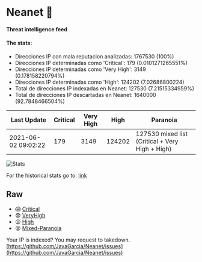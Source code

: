 # Neanet :hocho:
#### Threat intelligence feed
#### The stats:

- Direcciones IP con mala reputacion analizadas: 1767530 (100%)
- Direcciones IP determinadas como 'Critical':  179 (0.0101271265551%)
- Direcciones IP determinadas como 'Very High':  3149 (0.178158220794%)
- Direcciones IP determinadas como 'High':  124202 (7.02686800224)
- Total de direcciones IP indexadas en Neanet:  127530 (7.21515334959%)
- Total de direcciones IP descartadas en Neanet:  1640000 (92.7848466504%)

| Last Update | Critical | Very High | High | Paranoia |
| --- | --- | --- | --- | --- |
| 2021-06-02 09:02:22 | 179 | 3149 | 124202 | 127530 mixed list (Critical + Very High + High)|

![Stats](https://docs.google.com/spreadsheets/d/e/2PACX-1vSnaNMIXVabIpDJjufMlzH7poXnshF3mgd8Is1g9ytUEzVsP5my4Trn8f-xkoLLQ38xpL3HtmUexLo6/pubchart?oid=501124687&format=image)

For the historical stats go to: [link](/stats.csv)
## Raw
- :scream: [Critical](https://raw.githubusercontent.com/JavaGarcia/Neanet/master/blacklists/neanet_critical.txt)
- :fearful: [VeryHigh](https://raw.githubusercontent.com/JavaGarcia/Neanet/master/blacklists/neanet_veryHigh.txtt)
- :frowning: [High](https://raw.githubusercontent.com/JavaGarcia/Neanet/master/blacklists/neanet_high.txt)
- :dizzy_face: [Mixed-Paranoia](https://raw.githubusercontent.com/JavaGarcia/Neanet/master/blacklists/neanet_all.txt)


Your IP is indexed? You may request to takedown. [https://github.com/JavaGarcia/Neanet/issues](https://github.com/JavaGarcia/Neanet/issues)






























































































































































































































































































































































































































































































































































































































































































































































































































































































































































































































































































































































































































































































































































































































































































































































































































































































































































































































































































































































































































































































































































































































































































































































































































































































































































































































































































































































































































































































































































































































































































































































































































































































































































































































































































































































































































































































































































































































































































































































































































































































































































































































































































































































































































































































































































































































































































































































































































































































































































































































































































































































































































































































































































































































































































































































































































































































































































































































































































































































































































































































































































































































































































































































































































































































































































































































































































































































































































































































































































